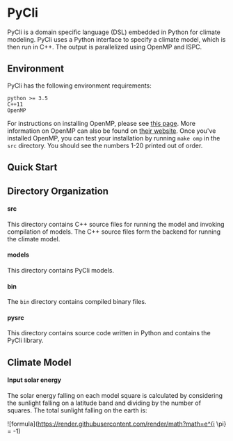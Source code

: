 # PyCli

PyCli is a domain specific language (DSL) embedded in Python for climate
modeling. PyCli uses a Python interface to specify a climate model, which
is then run in C++. The output is parallelized using OpenMP and ISPC.

## Environment

PyCli has the following environment requirements:

```
python >= 3.5
C++11
OpenMP
```

For instructions on installing OpenMP, please see [this page](https://www.geeksforgeeks.org/openmp-introduction-with-installation-guide/). More information on
OpenMP can also be found on [their website](https://www.openmp.org/). Once you've
installed OpenMP, you can test your installation by running `make omp` in the
`src` directory. You should see the numbers 1-20 printed out of order.

## Quick Start

## Directory Organization

#### src
This directory contains C++ source files for running the model and invoking compilation of models. 
The C++ source files form the backend for running the climate model.

#### models
This directory contains PyCli models.

#### bin
The `bin` directory contains compiled binary files.

#### pysrc
This directory contains source code written in Python and contains the PyCli library.

## Climate Model

#### Input solar energy
The solar energy falling on each model square is calculated by considering the sunlight falling
on a latitude band and dividing by the number of squares. The total sunlight falling on the earth
is:

![formula](https://render.githubusercontent.com/render/math?math=e^{i \pi} = -1)

